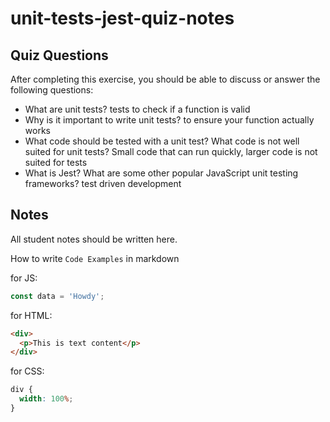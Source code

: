 # unit-tests-jest-quiz-notes

## Quiz Questions

After completing this exercise, you should be able to discuss or answer the following questions:

- What are unit tests?
  tests to check if a function is valid
- Why is it important to write unit tests?
  to ensure your function actually works
- What code should be tested with a unit test? What code is not well suited for unit tests?
  Small code that can run quickly, larger code is not suited for tests
- What is Jest? What are some other popular JavaScript unit testing frameworks?
  test driven development

## Notes

All student notes should be written here.

How to write `Code Examples` in markdown

for JS:

```js
const data = 'Howdy';
```

for HTML:

```html
<div>
  <p>This is text content</p>
</div>
```

for CSS:

```css
div {
  width: 100%;
}
```
